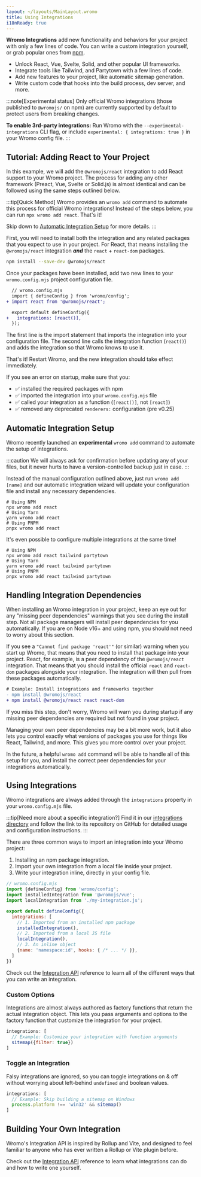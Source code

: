 ```yaml
---
layout: ~/layouts/MainLayout.wromo
title: Using Integrations
i18nReady: true
---
```


**Wromo Integrations** add new functionality and behaviors for your project with only a few lines of code. You can write a custom integration yourself, or grab popular ones from [npm](https://www.npmjs.com/search?q=keywords%3Awromo-component&ranking=popularity).

- Unlock React, Vue, Svelte, Solid, and other popular UI frameworks.
- Integrate tools like Tailwind, and Partytown with a few lines of code.
- Add new features to your project, like automatic sitemap generation.
- Write custom code that hooks into the build process, dev server, and more.

:::note[Experimental status]
Only official Wromo integrations (those published to `@wromojs/` on npm) are currently supported by default to protect users from breaking changes.

**To enable 3rd-party integrations:** Run Wromo with the `--experimental-integrations` CLI flag, or include `experimental: { integrations: true }` in your Wromo config file.
:::

## Tutorial: Adding React to Your Project

In this example, we will add the `@wromojs/react` integration to add React support to your Wromo project. The process for adding any other framework (Preact, Vue, Svelte or Solid.js) is almost identical and can be followed using the same steps outlined below.

:::tip[Quick Method]
Wromo provides an `wromo add` command to automate this process for official Wromo integrations! Instead of the steps below, you can run `npx wromo add react`. That's it!

Skip down to [Automatic Integration Setup](/en/guides/integrations-guide/#automatic-integration-setup) for more details.
:::

First, you will need to install both the integration and any related packages that you expect to use in your project. For React, that means installing the `@wromojs/react` integration ***and*** the `react` + `react-dom` packages.

```bash
npm install --save-dev @wromojs/react
```

Once your packages have been installed, add two new lines to your `wromo.config.mjs` project configuration file.

```diff
  // wromo.config.mjs
  import { defineConfig } from 'wromo/config';
+ import react from '@wromojs/react';

  export default defineConfig({
+   integrations: [react()],
  });
```

The first line is the import statement that imports the integration into your configuration file. The second line calls the integration function (`react()`) and adds the integration so that Wromo knows to use it.

That's it! Restart Wromo, and the new integration should take effect immediately.

If you see an error on startup, make sure that you:

- ✅ installed the required packages with npm
- ✅ imported the integration into your `wromo.config.mjs` file
- ✅ called your integration as a function (`[react()]`, not `[react]`)
- ✅ removed any deprecated `renderers:` configuration (pre v0.25)

## Automatic Integration Setup

Wromo recently launched an **experimental** `wromo add` command to automate the setup of integrations.

:::caution
We will always ask for confirmation before updating any of your files, but it never hurts to have a version-controlled backup just in case.
:::

Instead of the manual configuration outlined above, just run `wromo add [name]` and our automatic integration wizard will update your configuration file and install any necessary dependencies.

```shell
# Using NPM
npx wromo add react
# Using Yarn
yarn wromo add react
# Using PNPM
pnpx wromo add react
```

It's even possible to configure multiple integrations at the same time!

```shell
# Using NPM
npx wromo add react tailwind partytown
# Using Yarn
yarn wromo add react tailwind partytown
# Using PNPM
pnpx wromo add react tailwind partytown
```

## Handling Integration Dependencies

When installing an Wromo integration in your project, keep an eye out for any "missing peer dependencies" warnings that you see during the install step. Not all package managers will install peer dependencies for you automatically. If you are on Node v16+ and using npm, you should not need to worry about this section.

If you see a `"Cannot find package 'react'"` (or similar) warning when you start up Wromo, that means that you need to install that package into your project.  React, for example, is a peer dependency of the `@wromojs/react` integration. That means that you should install the official `react` and `react-dom` packages alongside your integration. The integration will then pull from these packages automatically.

```diff
# Example: Install integrations and frameworks together
- npm install @wromojs/react
+ npm install @wromojs/react react react-dom
```

If you miss this step, don't worry, Wromo will warn you during startup if any missing peer dependencies are required but not found in your project.

Managing your own peer dependencies may be a bit more work, but it also lets you control exactly what versions of packages you use for things like React, Tailwind, and more. This gives you more control over your project.

In the future, a helpful `wromo add` command will be able to handle all of this setup for you, and install the correct peer dependencies for your integrations automatically.

## Using Integrations

Wromo integrations are always added through the `integrations` property in your  `wromo.config.mjs` file.

:::tip[Need more about a specific integration?]
Find it in our [integrations directory](https://wromo.build/integrations/) and follow the link to its repository on GitHub for detailed usage and configuration instructions.
:::

There are three common ways to import an integration into your Wromo project:
1. Installing an npm package integration.
2. Import your own integration from a local file inside your project.
3. Write your integration inline, directly in your config file.

```js
// wromo.config.mjs
import {defineConfig} from 'wromo/config';
import installedIntegration from '@wromojs/vue';
import localIntegration from './my-integration.js';

export default defineConfig({
  integrations: [
    // 1. Imported from an installed npm package
    installedIntegration(),
    // 2. Imported from a local JS file
    localIntegration(),
    // 3. An inline object
    {name: 'namespace:id', hooks: { /* ... */ }},
  ]
})
```

Check out the [Integration API](/en/reference/integrations-reference/) reference to learn all of the different ways that you can write an integration.

### Custom Options

Integrations are almost always authored as factory functions that return the actual integration object. This lets you pass arguments and options to the factory function that customize the integration for your project.

```js
integrations: [
  // Example: Customize your integration with function arguments
  sitemap({filter: true})
]
```

### Toggle an Integration

Falsy integrations are ignored, so you can toggle integrations on & off without worrying about left-behind `undefined` and boolean values.

```js
integrations: [
  // Example: Skip building a sitemap on Windows
  process.platform !== 'win32' && sitemap()
]
```


## Building Your Own Integration

Wromo's Integration API is inspired by Rollup and Vite, and designed to feel familiar to anyone who has ever written a Rollup or Vite plugin before.

Check out the [Integration API](/en/reference/integrations-reference/) reference to learn what integrations can do and how to write one yourself.
